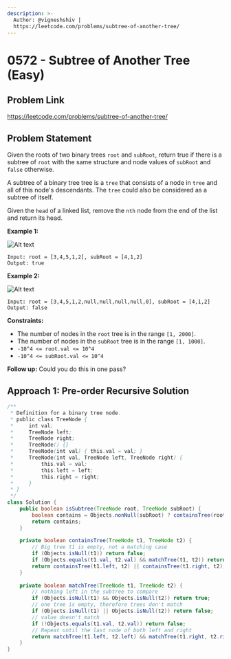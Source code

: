```yaml
---
description: >-
  Author: @vigneshshiv |
  https://leetcode.com/problems/subtree-of-another-tree/
---
```


# 0572 - Subtree of Another Tree (Easy)

## Problem Link

https://leetcode.com/problems/subtree-of-another-tree/

## Problem Statement

Given the roots of two binary trees `root` and `subRoot`, return true if there is a subtree of `root` with the same structure and node values of `subRoot` and `false` otherwise.

A subtree of a binary tree tree is a `tree` that consists of a node in `tree` and all of this node's descendants. The `tree` could also be considered as a subtree of itself.

Given the `head` of a linked list, remove the `nth` node from the end of the list and return its head.

**Example 1:**

![Alt text](https://assets.leetcode.com/uploads/2021/04/28/subtree1-tree.jpg)

```
Input: root = [3,4,5,1,2], subRoot = [4,1,2]
Output: true
```

**Example 2:**

![Alt text](https://assets.leetcode.com/uploads/2021/04/28/subtree2-tree.jpg)

```
Input: root = [3,4,5,1,2,null,null,null,null,0], subRoot = [4,1,2]
Output: false
```

**Constraints:**

* The number of nodes in the `root` tree is in the range `[1, 2000]`.
* The number of nodes in the `subRoot` tree is in the range `[1, 1000]`.
* `-10^4 <= root.val <= 10^4`
* `-10^4 <= subRoot.val <= 10^4`

**Follow up:** Could you do this in one pass?

## Approach 1: Pre-order Recursive Solution


<Tabs>
<TabItem value="java" label="Java">
<SolutionAuthor name="@vigneshshiv"/>

```java
/**
 * Definition for a binary tree node.
 * public class TreeNode {
 *     int val;
 *     TreeNode left;
 *     TreeNode right;
 *     TreeNode() {}
 *     TreeNode(int val) { this.val = val; }
 *     TreeNode(int val, TreeNode left, TreeNode right) {
 *         this.val = val;
 *         this.left = left;
 *         this.right = right;
 *     }
 * }
 */
class Solution {
    public boolean isSubtree(TreeNode root, TreeNode subRoot) {
        boolean contains = Objects.nonNull(subRoot) ? containsTree(root, subRoot) : true;
        return contains;
    }
    
    private boolean containsTree(TreeNode t1, TreeNode t2) {
        // Big tree t1 is empty, not a matching case
        if (Objects.isNull(t1)) return false;
        if (Objects.equals(t1.val, t2.val) && matchTree(t1, t2)) return true;
        return containsTree(t1.left, t2) || containsTree(t1.right, t2);
    }
    
    private boolean matchTree(TreeNode t1, TreeNode t2) {
        // nothing left in the subtree to compare
        if (Objects.isNull(t1) && Objects.isNull(t2)) return true;
        // one tree is empty, therefore trees don't match
        if (Objects.isNull(t1) || Objects.isNull(t2)) return false;
        // value doesn't match
        if (!Objects.equals(t1.val, t2.val)) return false;
        // Repeat until the last node of both left and right
        return matchTree(t1.left, t2.left) && matchTree(t1.right, t2.right);
    }
}
```

</TabItem>
</Tabs>